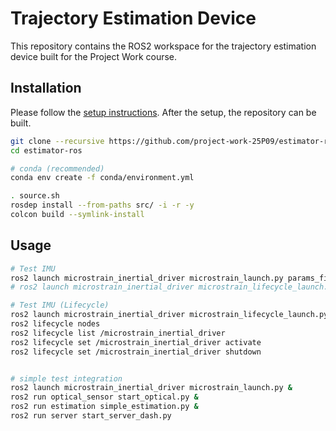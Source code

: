 # Trajectory Estimation Device

This repository contains the ROS2 workspace for the trajectory estimation device built for the Project Work course.

## Installation

Please follow the [setup instructions](doc/SETUP.md). After the setup, the repository can be built.

```bash
git clone --recursive https://github.com/project-work-25P09/estimator-ros estimator-ros
cd estimator-ros

# conda (recommended)
conda env create -f conda/environment.yml

. source.sh
rosdep install --from-paths src/ -i -r -y
colcon build --symlink-install
```

## Usage

```bash
# Test IMU
ros2 launch microstrain_inertial_driver microstrain_launch.py params_file:=config/imu_params.yml
# ros2 launch microstrain_inertial_driver microstrain_lifecycle_launch.py params_file:=config/imu_params.yml activate:=true

# Test IMU (Lifecycle)
ros2 launch microstrain_inertial_driver microstrain_lifecycle_launch.py params_file:=config/imu_params.yml activate:=false
ros2 lifecycle nodes
ros2 lifecycle list /microstrain_inertial_driver
ros2 lifecycle set /microstrain_inertial_driver activate
ros2 lifecycle set /microstrain_inertial_driver shutdown


# simple test integration
ros2 launch microstrain_inertial_driver microstrain_launch.py &
ros2 run optical_sensor start_optical.py &
ros2 run estimation simple_estimation.py &
ros2 run server start_server_dash.py
```
